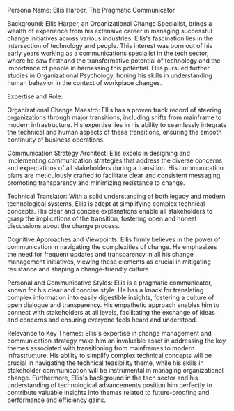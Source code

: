 Persona Name: Ellis Harper, The Pragmatic Communicator

Background: Ellis Harper, an Organizational Change Specialist, brings a wealth of experience from his extensive career in managing successful change initiatives across various industries. Ellis's fascination lies in the intersection of technology and people. This interest was born out of his early years working as a communications specialist in the tech sector, where he saw firsthand the transformative potential of technology and the importance of people in harnessing this potential. Ellis pursued further studies in Organizational Psychology, honing his skills in understanding human behavior in the context of workplace changes.

Expertise and Role:

Organizational Change Maestro: Ellis has a proven track record of steering organizations through major transitions, including shifts from mainframe to modern infrastructure. His expertise lies in his ability to seamlessly integrate the technical and human aspects of these transitions, ensuring the smooth continuity of business operations.

Communication Strategy Architect: Ellis excels in designing and implementing communication strategies that address the diverse concerns and expectations of all stakeholders during a transition. His communication plans are meticulously crafted to facilitate clear and consistent messaging, promoting transparency and minimizing resistance to change.

Technical Translator: With a solid understanding of both legacy and modern technological systems, Ellis is adept at simplifying complex technical concepts. His clear and concise explanations enable all stakeholders to grasp the implications of the transition, fostering open and honest discussions about the change process.

Cognitive Approaches and Viewpoints: Ellis firmly believes in the power of communication in navigating the complexities of change. He emphasizes the need for frequent updates and transparency in all his change management initiatives, viewing these elements as crucial in mitigating resistance and shaping a change-friendly culture.

Personal and Communicative Styles: Ellis is a pragmatic communicator, known for his clear and concise style. He has a knack for translating complex information into easily digestible insights, fostering a culture of open dialogue and transparency. His empathetic approach enables him to connect with stakeholders at all levels, facilitating the exchange of ideas and concerns and ensuring everyone feels heard and understood.

Relevance to Key Themes: Ellis's expertise in change management and communication strategy make him an invaluable asset in addressing the key themes associated with transitioning from mainframes to modern infrastructure. His ability to simplify complex technical concepts will be crucial in navigating the technical feasibility theme, while his skills in stakeholder communication will be instrumental in managing organizational change. Furthermore, Ellis's background in the tech sector and his understanding of technological advancements position him perfectly to contribute valuable insights into themes related to future-proofing and performance and efficiency gains.